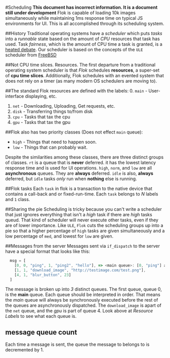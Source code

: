 #Scheduling
**This document has incorrect information. It is a document still under development**
Flok is capable of loading 10k images simultaneously while maintaining 1ms response time on typical JS environments for UI. This is all accomplished through its scheduling system.

##History
Traditional operating systems have a *scheduler* which puts *tasks* into a *runnable* state based on the amount of *CPU* resources that task has used.  Task *fairness*, which is the amount of CPU time a task is granted, is a [heated debate](http://yarchive.net/comp/linux/fairness.html).  Our scheduler is based on the concepts of the `ULE` scheduler from [FreeBSD](freebsd.org)

##Not CPU time slices.  Resources.
The first departure from a traditional operating system scheduler is that *Flok* schedules **resources**, a super-set of **cpu time slices**.  Additionally, Flok schedules with an evented system that does not rely on a timer (as many modern OS schedulers are moving to).

##The standard Flok resources are defined with the labels:
  0. `main` - User-interface displaying, etc.
  1. `net` - Downloading, Uploading, Get requests, etc.
  2. `disk` - Transferring things to/from disk
  3. `cpu` - Tasks that tax the cpu
  4. `gpu` - Tasks that tax the gpu

##Flok also has two priority classes (Does not effect `main` queue):
  * `high` - Things that need to happen soon.
  * `low` - Things that can probably wait.

Despite the similarities among these classes, there are three distinct groups of classes.  `rt` is a queue that is **never** deferred. it has the lowest latency response time and is used for UI operations. `high`, `norm`, and `low` are all **asynchronous** queues.  They are **always** deferred. `idle` is also, **always** deferred, but `idle` tasks *only* run when **nothing** else is running.

##Flok tasks
Each `task` in flok is a transaction to the native device that contains a call-back and or fixed-run-time. Each `task` belongs to *N* labels and `1` class.

##Sharing the pie
Scheduling is tricky because you can't write a scheduler that just ignores everything that isn't a *high* task if there are *high* tasks queud. That kind of scheduler will never execute other tasks, even if they are of lower importance.  Like `ULE`, `Flok` cuts the scheduling groups up into a pie so that a higher percentage of `high` tasks are given simultaneously and a low percentage of `med`, and lowest for `low` are given.

##Messages from the server
Messages sent via `if_dispatch` to the server have a special format that looks like this:
```javascript
  msg = [
    [0, 0, "ping", 1, "ping2", "hello"], => <main queue>: [0, "ping"] and [1, "ping2", "hello"]
    [1, 1, "download_image", "http://testimage.com/test.png"],
    [4, 1, "blur_button", 23]
  ]
```

The message is broken up into *3* distinct queues.  The first queue, queue 0, is the **main** queue. Each queue should be interpreted in order. That
means the *main* queue will always be synchronously executed before the rest of the queues are asynchronously dispatched. The `download_image` is
apart of the `net` queue, and the *gpu* is part of queue 4.  Look above at *Resource Labels* to see what each queue is.

## message queue count
Each time a message is sent, the queue the message to belongs to is decremented by 1.

